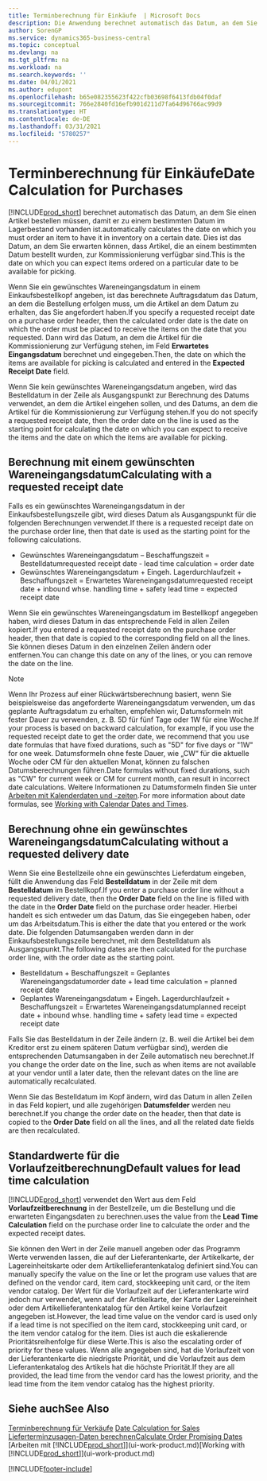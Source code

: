 ```yaml
---
title: Terminberechnung für Einkäufe  | Microsoft Docs
description: Die Anwendung berechnet automatisch das Datum, an dem Sie einen Artikel bestellen müssen, damit er zu einem bestimmten Datum im Lagerbestand vorhanden ist. Dies ist das Datum, an dem Sie erwarten können, dass Artikel, die an einem bestimmten Datum bestellt wurden, zur Kommissionierung verfügbar sind.
author: SorenGP
ms.service: dynamics365-business-central
ms.topic: conceptual
ms.devlang: na
ms.tgt_pltfrm: na
ms.workload: na
ms.search.keywords: ''
ms.date: 04/01/2021
ms.author: edupont
ms.openlocfilehash: b65e082355623f422cfb03698f6413fdb04f0daf
ms.sourcegitcommit: 766e2840fd16efb901d211d7fa64d96766ac99d9
ms.translationtype: HT
ms.contentlocale: de-DE
ms.lasthandoff: 03/31/2021
ms.locfileid: "5780257"
---
```

# <a name="date-calculation-for-purchases"></a><span data-ttu-id="6177b-104">Terminberechnung für Einkäufe</span><span class="sxs-lookup"><span data-stu-id="6177b-104">Date Calculation for Purchases</span></span>

[!INCLUDE[prod_short](includes/prod_short.md)] <span data-ttu-id="6177b-105">berechnet automatisch das Datum, an dem Sie einen Artikel bestellen müssen, damit er zu einem bestimmten Datum im Lagerbestand vorhanden ist.</span><span class="sxs-lookup"><span data-stu-id="6177b-105">automatically calculates the date on which you must order an item to have it in inventory on a certain date.</span></span> <span data-ttu-id="6177b-106">Dies ist das Datum, an dem Sie erwarten können, dass Artikel, die an einem bestimmten Datum bestellt wurden, zur Kommissionierung verfügbar sind.</span><span class="sxs-lookup"><span data-stu-id="6177b-106">This is the date on which you can expect items ordered on a particular date to be available for picking.</span></span>  

<span data-ttu-id="6177b-107">Wenn Sie ein gewünschtes Wareneingangsdatum in einem Einkaufsbestellkopf angeben, ist das berechnete Auftragsdatum das Datum, an dem die Bestellung erfolgen muss, um die Artikel an dem Datum zu erhalten, das Sie angefordert haben.</span><span class="sxs-lookup"><span data-stu-id="6177b-107">If you specify a requested receipt date on a purchase order header, then the calculated order date is the date on which the order must be placed to receive the items on the date that you requested.</span></span> <span data-ttu-id="6177b-108">Dann wird das Datum, an dem die Artikel für die Kommissionierung zur Verfügung stehen, im Feld **Erwartetes Eingangsdatum** berechnet und eingegeben.</span><span class="sxs-lookup"><span data-stu-id="6177b-108">Then, the date on which the items are available for picking is calculated and entered in the **Expected Receipt Date** field.</span></span>  

<span data-ttu-id="6177b-109">Wenn Sie kein gewünschtes Wareneingangsdatum angeben, wird das Bestelldatum in der Zeile als Ausgangspunkt zur Berechnung des Datums verwendet, an dem die Artikel eingehen sollen, und des Datums, an dem die Artikel für die Kommissionierung zur Verfügung stehen.</span><span class="sxs-lookup"><span data-stu-id="6177b-109">If you do not specify a requested receipt date, then the order date on the line is used as the starting point for calculating the date on which you can expect to receive the items and the date on which the items are available for picking.</span></span>  

## <a name="calculating-with-a-requested-receipt-date"></a><span data-ttu-id="6177b-110">Berechnung mit einem gewünschten Wareneingangsdatum</span><span class="sxs-lookup"><span data-stu-id="6177b-110">Calculating with a requested receipt date</span></span>

<span data-ttu-id="6177b-111">Falls es ein gewünschtes Wareneingangsdatum in der Einkaufsbestellungszeile gibt, wird dieses Datum als Ausgangspunkt für die folgenden Berechnungen verwendet.</span><span class="sxs-lookup"><span data-stu-id="6177b-111">If there is a requested receipt date on the purchase order line, then that date is used as the starting point for the following calculations.</span></span>  

- <span data-ttu-id="6177b-112">Gewünschtes Wareneingangsdatum – Beschaffungszeit = Bestelldatum</span><span class="sxs-lookup"><span data-stu-id="6177b-112">requested receipt date - lead time calculation = order date</span></span>  
- <span data-ttu-id="6177b-113">Gewünschtes Wareneingangsdatum + Eingeh. Lagerdurchlaufzeit + Beschaffungszeit = Erwartetes Wareneingangsdatum</span><span class="sxs-lookup"><span data-stu-id="6177b-113">requested receipt date + inbound whse. handling time + safety lead time = expected receipt date</span></span>  

<span data-ttu-id="6177b-114">Wenn Sie ein gewünschtes Wareneingangsdatum im Bestellkopf angegeben haben, wird dieses Datum in das entsprechende Feld in allen Zeilen kopiert.</span><span class="sxs-lookup"><span data-stu-id="6177b-114">If you entered a requested receipt date on the purchase order header, then that date is copied to the corresponding field on all the lines.</span></span> <span data-ttu-id="6177b-115">Sie können dieses Datum in den einzelnen Zeilen ändern oder entfernen.</span><span class="sxs-lookup"><span data-stu-id="6177b-115">You can change this date on any of the lines, or you can remove the date on the line.</span></span>  

> [!NOTE]
> <span data-ttu-id="6177b-116">Wenn Ihr Prozess auf einer Rückwärtsberechnung basiert, wenn Sie beispielsweise das angeforderte Wareneingangsdatum verwenden, um das geplante Auftragsdatum zu erhalten, empfehlen wir, Datumsformeln mit fester Dauer zu verwenden, z. B. 5D für fünf Tage oder 1W für eine Woche.</span><span class="sxs-lookup"><span data-stu-id="6177b-116">If your process is based on backward calculation, for example, if you use the requested receipt date to get the order date, we recommend that you use date formulas that have fixed durations, such as "5D" for five days or "1W" for one week.</span></span> <span data-ttu-id="6177b-117">Datumsformeln ohne feste Dauer, wie „CW“ für die aktuelle Woche oder CM für den aktuellen Monat, können zu falschen Datumsberechnungen führen.</span><span class="sxs-lookup"><span data-stu-id="6177b-117">Date formulas without fixed durations, such as "CW" for current week or CM for current month, can result in incorrect date calculations.</span></span> <span data-ttu-id="6177b-118">Weitere Informationen zu Datumsformeln finden Sie unter [Arbeiten mit Kalenderdaten und -zeiten](ui-enter-date-ranges.md).</span><span class="sxs-lookup"><span data-stu-id="6177b-118">For more information about date formulas, see [Working with Calendar Dates and Times](ui-enter-date-ranges.md).</span></span>

## <a name="calculating-without-a-requested-delivery-date"></a><span data-ttu-id="6177b-119">Berechnung ohne ein gewünschtes Wareneingangsdatum</span><span class="sxs-lookup"><span data-stu-id="6177b-119">Calculating without a requested delivery date</span></span>

<span data-ttu-id="6177b-120">Wenn Sie eine Bestellzeile ohne ein gewünschtes Lieferdatum eingeben, füllt die Anwendung das Feld **Bestelldatum** in der Zeile mit dem **Bestelldatum** im Bestellkopf.</span><span class="sxs-lookup"><span data-stu-id="6177b-120">If you enter a purchase order line without a requested delivery date, then the **Order Date** field on the line is filled with the date in the **Order Date** field on the purchase order header.</span></span> <span data-ttu-id="6177b-121">Hierbei handelt es sich entweder um das Datum, das Sie eingegeben haben, oder um das Arbeitsdatum.</span><span class="sxs-lookup"><span data-stu-id="6177b-121">This is either the date that you entered or the work date.</span></span> <span data-ttu-id="6177b-122">Die folgenden Datumsangaben werden dann in der Einkaufsbestellungszeile berechnet, mit dem Bestelldatum als Ausgangspunkt.</span><span class="sxs-lookup"><span data-stu-id="6177b-122">The following dates are then calculated for the purchase order line, with the order date as the starting point.</span></span>  

- <span data-ttu-id="6177b-123">Bestelldatum + Beschaffungszeit = Geplantes Wareneingangsdatum</span><span class="sxs-lookup"><span data-stu-id="6177b-123">order date + lead time calculation = planned receipt date</span></span>  
- <span data-ttu-id="6177b-124">Geplantes Wareneingangsdatum + Eingeh. Lagerdurchlaufzeit + Beschaffungszeit = Erwartetes Wareneingangsdatum</span><span class="sxs-lookup"><span data-stu-id="6177b-124">planned receipt date + inbound whse. handling time + safety lead time = expected receipt date</span></span>  

<span data-ttu-id="6177b-125">Falls Sie das Bestelldatum in der Zeile ändern (z. B. weil die Artikel bei dem Kreditor erst zu einem späteren Datum verfügbar sind), werden die entsprechenden Datumsangaben in der Zeile automatisch neu berechnet.</span><span class="sxs-lookup"><span data-stu-id="6177b-125">If you change the order date on the line, such as when items are not available at your vendor until a later date, then the relevant dates on the line are automatically recalculated.</span></span>  

<span data-ttu-id="6177b-126">Wenn Sie das Bestelldatum im Kopf ändern, wird das Datum in allen Zeilen in das Feld  kopiert, und alle zugehörigen **Datumsfelder** werden neu berechnet.</span><span class="sxs-lookup"><span data-stu-id="6177b-126">If you change the order date on the header, then that date is copied to the **Order Date** field on all the lines, and all the related date fields are then recalculated.</span></span>  

## <a name="default-values-for-lead-time-calculation"></a><span data-ttu-id="6177b-127">Standardwerte für die Vorlaufzeitberechnung</span><span class="sxs-lookup"><span data-stu-id="6177b-127">Default values for lead time calculation</span></span>

[!INCLUDE[prod_short](includes/prod_short.md)] <span data-ttu-id="6177b-128">verwendet den Wert aus dem Feld **Vorlaufzeitberechnung** in der Bestellzeile, um die Bestellung und die erwarteten Eingangsdaten zu berechnen.</span><span class="sxs-lookup"><span data-stu-id="6177b-128">uses the value from the **Lead Time Calculation** field on the purchase order line to calculate the order and the expected receipt dates.</span></span>  

<span data-ttu-id="6177b-129">Sie können den Wert in der Zeile manuell angeben oder das Programm Werte verwenden lassen, die auf der Lieferantenkarte, der Artikelkarte, der Lagereinheitskarte oder dem Artikellieferantenkatalog definiert sind.</span><span class="sxs-lookup"><span data-stu-id="6177b-129">You can manually specify the value on the line or let the program use values that are defined on the vendor card, item card, stockkeeping unit card, or the item vendor catalog.</span></span>
<span data-ttu-id="6177b-130">Der Wert für die Vorlaufzeit auf der Lieferantenkarte wird jedoch nur verwendet, wenn auf der Artikelkarte, der Karte der Lagereinheit oder dem Artikellieferantenkatalog für den Artikel keine Vorlaufzeit angegeben ist.</span><span class="sxs-lookup"><span data-stu-id="6177b-130">However, the lead time value on the vendor card is used only if a lead time is not specified on the item card, stockkeeping unit card, or the item vendor catalog for the item.</span></span> <span data-ttu-id="6177b-131">Dies ist auch die eskalierende Prioritätsreihenfolge für diese Werte.</span><span class="sxs-lookup"><span data-stu-id="6177b-131">This is also the escalating order of priority for these values.</span></span> <span data-ttu-id="6177b-132">Wenn alle angegeben sind, hat die Vorlaufzeit von der Lieferantenkarte die niedrigste Priorität, und die Vorlaufzeit aus dem Lieferantenkatalog des Artikels hat die höchste Priorität.</span><span class="sxs-lookup"><span data-stu-id="6177b-132">If they are all provided, the lead time from the vendor card has the lowest priority, and the lead time from the item vendor catalog has the highest priority.</span></span>  

## <a name="see-also"></a><span data-ttu-id="6177b-133">Siehe auch</span><span class="sxs-lookup"><span data-stu-id="6177b-133">See Also</span></span>

<span data-ttu-id="6177b-134">[Terminberechnung für Verkäufe](sales-date-calculation-for-sales.md) </span><span class="sxs-lookup"><span data-stu-id="6177b-134">[Date Calculation for Sales](sales-date-calculation-for-sales.md) </span></span>  
[<span data-ttu-id="6177b-135">Lieferterminzusagen-Daten berechnen</span><span class="sxs-lookup"><span data-stu-id="6177b-135">Calculate Order Promising Dates</span></span>](sales-how-to-calculate-order-promising-dates.md)  
<span data-ttu-id="6177b-136">[Arbeiten mit [!INCLUDE[prod_short](includes/prod_short.md)]](ui-work-product.md)</span><span class="sxs-lookup"><span data-stu-id="6177b-136">[Working with [!INCLUDE[prod_short](includes/prod_short.md)]](ui-work-product.md)</span></span>  


[!INCLUDE[footer-include](includes/footer-banner.md)]